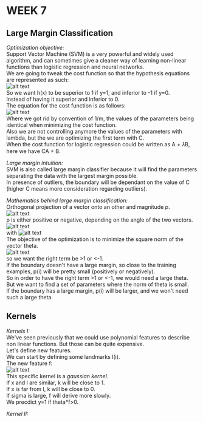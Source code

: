 # **WEEK 7**

## **Large Margin Classification**  

*Optimization objective:*  
Support Vector Machine (SVM) is a very powerful and widely used algorithm, and can sometimes give a cleaner way of learning non-linear functions than logistic regression and neural networks.  
We are going to tweak the cost function so that the hypothesis equations are represented as such:  
![alt text](https://i.imgur.com/KD5GiG1.png)  
So we want h(x) to be superior to 1 if y=1, and inferior to -1 if y=0.  
Instead of having it superior and inferior to 0.  
The equation for the cost function is as follows:  
![alt text](https://i.imgur.com/gKVL71F.png)  
Where we got rid by convention of 1/m, the values of the parameters being identical when minimizing the cost function.  
Also we are not controlling anymore the values of the parameters with lambda, but the we are optimizing the first term with C.  
When the cost function for logistic regression could be written as A + 𝜆B, here we have CA + B.

*Large margin intuition:*  
SVM is also called large margin classifier because it will find the parameters separating the data with the largest margin possible.  
In presence of outliers, the boundary will be dependant on the value of C (higher C means more consideration regarding outliers).  

*Mathematics behind large margin classification:*  
Orthogonal projection of a vector onto an other and magnitude *p*.  
![alt text](https://i.imgur.com/nNJssjr.jpg)  
p is either positive or negative, depending on the angle of the two vectors.  
![alt text](https://i.imgur.com/hOXeZ4n.jpg)  
with ![alt text](https://i.imgur.com/CZ2PORj.jpg)  
The objective of the optimization is to minimize the square norm of the vector theta.  
![alt text](https://i.imgur.com/SH86HZp.jpg)  
so we want the right term be >1 or <-1.  
If the boundary doesn't have a large margin, so close to the training examples, p(i) will be pretty small (positively or negatively).  
So in order to have the right term >1 or <-1, we would need a large theta.  
But we want to find a set of parameters where the norm of theta is small.  
If the boundary has a large margin, p(i) will be larger, and we won't need such a large theta.

## **Kernels**

*Kernels I:*  
We've seen previously that we could use polynomial features to describe non linear functions. But those can be quite expensive.  
Let's define new features.  
We can start by defining some landmarks l(i).  
The new feature f:  
![alt text](https://i.imgur.com/xx706gL.jpg)  
This specific kernel is a *gaussian kernel*.  
If x and l are similar, k will be close to 1.  
If x is far from l, k will be close to 0.  
If sigma is large, f will derive more slowly.  
We precdict y=1 if theta*f>0.

*Kernel II:*  
